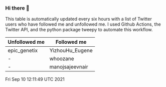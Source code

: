 ### Hi there 👋

This table is automatically updated every six hours with a list of Twitter users who have followed me and unfollowed me. I used Github Actions, the Twitter API, and the python package tweepy to automate this workflow.

| Unfollowed me |  Followed me |
| --- | --- |
|epic_genetix|YizhouHu_Eugene|
|-|whoozane|
|-|manojsajeevnair|
Fri Sep 10 12:11:49 UTC 2021

